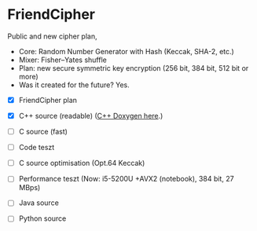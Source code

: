 # FriendCipher
Public and new cipher plan,
 - Core: Random Number Generator with Hash (Keccak, SHA-2, etc.)
 - Mixer: Fisher–Yates shuffle
 - Plan: new secure symmetric key encryption (256 bit, 384 bit, 512 bit or more) 
 - Was it created for the future? Yes.
- [x] FriendCipher plan
- [x] C++ source (readable) ([C++ Doxygen here](https://onlinewolf.github.io/friendcipher/cpp/doxygen/html/index.html).)
- [ ] C source (fast)
- [ ] Code teszt
- [ ] C source optimisation (Opt.64 Keccak)
- [ ] Performance teszt (Now: i5-5200U +AVX2 (notebook), 384 bit, 27 MBps)
- [ ] Java source
- [ ] Python source



